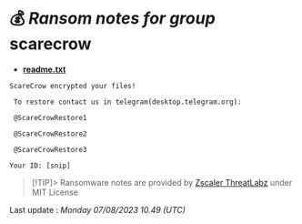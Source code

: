 # 💰 _Ransom notes for group_ scarecrow
* **[readme.txt](https://ransomware.live/ransomware_notes/scarecrow/readme.txt)**

```
ScareCrow encrypted your files!  

 To restore contact us in telegram(desktop.telegram.org): 

 @ScareCrowRestore1 

 @ScareCrowRestore2

 @ScareCrowRestore3

Your ID: [snip]

```


> [!TIP]> Ransomware notes are provided by [Zscaler ThreatLabz](https://github.com/threatlabz/ransomware_notes) under MIT License
> 




Last update : _Monday 07/08/2023 10.49 (UTC)_

